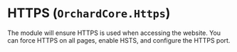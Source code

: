 # HTTPS (`OrchardCore.Https`)

The module will ensure HTTPS is used when accessing the website. You can force HTTPS on all pages, enable HSTS, and configure the HTTPS port.
